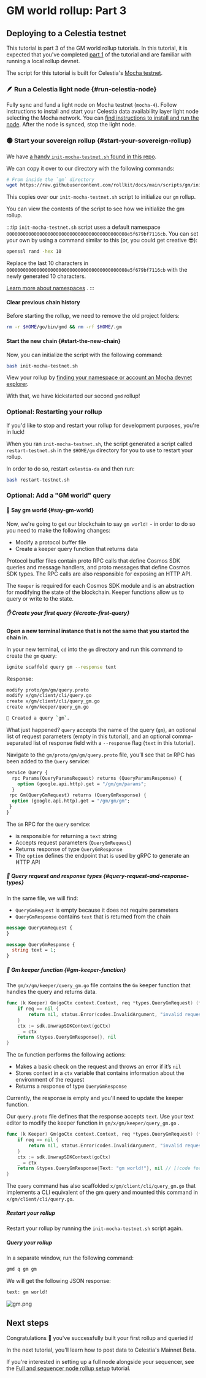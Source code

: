 # GM world rollup: Part 3

## Deploying to a Celestia testnet

This tutorial is part 3 of the GM world rollup tutorials. In this tutorial,
it is expected that you've completed [part 1](./gm-world.md) of
the tutorial and are familiar with running a local rollup devnet.

The script for this tutorial is built for Celestia's
[Mocha testnet](https://docs.celestia.org/nodes/mocha-devnet).

### 🪶 Run a Celestia light node {#run-celestia-node}

Fully sync and fund a light node
on Mocha testnet (`mocha-4`).
Follow instructions to install and start your Celestia data availability
layer light node selecting the Mocha network. You can
[find instructions to install and run the node](https://docs.celestia.org/nodes/light-node).
After the node is synced, stop the light node.

### 🟢 Start your sovereign rollup {#start-your-sovereign-rollup}

We have
[a handy `init-mocha-testnet.sh` found in this repo](https://github.com/rollkit/docs/tree/main/scripts/gm).

We can copy it over to our directory with the following commands:

<!-- markdownlint-disable MD013 -->
```bash
# From inside the `gm` directory
wget https://raw.githubusercontent.com/rollkit/docs/main/scripts/gm/init-mocha-testnet.sh
```
<!-- markdownlint-enable MD013 -->

This copies over our `init-mocha-testnet.sh` script to initialize our
`gm` rollup.

You can view the contents of the script to see how we
initialize the gm rollup.

:::tip
`init-mocha-testnet.sh` script uses a default namespace `00000000000000000000000000000000000000000008e5f679bf7116cb`. You can set your own by using a command
similar to this (or, you could get creative 😎):

```bash
openssl rand -hex 10
```
Replace the last 10 characters in `00000000000000000000000000000000000000000008e5f679bf7116cb` with the newly generated 10 characters.

[Learn more about namespaces](https://celestiaorg.github.io/celestia-app/specs/namespace.html)
.
:::

#### Clear previous chain history

Before starting the rollup, we need to remove the old project folders:

```bash
rm -r $HOME/go/bin/gmd && rm -rf $HOME/.gm
```

#### Start the new chain {#start-the-new-chain}

Now, you can initialize the script with the following command:

```bash
bash init-mocha-testnet.sh
```

View your rollup by
[finding your namespace or account an Mocha devnet explorer](https://docs.celestia.org/nodes/mocha-testnet#explorers).

With that, we have kickstarted our second `gmd` rollup!

### Optional: Restarting your rollup

If you'd like to stop and restart your rollup for development purposes,
you're in luck!

When you ran `init-mocha-testnet.sh`, the script generated a script called
`restart-testnet.sh` in the `$HOME/gm` directory for you to use to
restart your rollup.

In order to do so, restart `celestia-da` and then run:

```bash
bash restart-testnet.sh
```

### Optional: Add a "GM world" query

#### 💬 Say gm world {#say-gm-world}

Now, we're going to get our blockchain to say `gm world!` - in order to do so
you need to make the following changes:

* Modify a protocol buffer file
* Create a keeper query function that returns data

Protocol buffer files contain proto RPC calls that define Cosmos SDK queries
and message handlers, and proto messages that define Cosmos SDK types. The RPC
calls are also responsible for exposing an HTTP API.

The `Keeper` is required for each Cosmos SDK module and is an abstraction for
modifying the state of the blockchain. Keeper functions allow us to query or
write to the state.

##### ✋ Create your first query {#create-first-query}

**Open a new terminal instance that is not the
same that you started the chain in.**

In your new terminal, `cd` into the `gm` directory and run this command
to create the `gm` query:

```bash
ignite scaffold query gm --response text
```

Response:

```bash
modify proto/gm/gm/query.proto
modify x/gm/client/cli/query.go
create x/gm/client/cli/query_gm.go
create x/gm/keeper/query_gm.go

🎉 Created a query `gm`.
```

What just happened? `query` accepts the name of the query (`gm`), an optional
list of request parameters (empty in this tutorial), and an optional
comma-separated list of response field with a `--response` flag (`text` in this
tutorial).

Navigate to the `gm/proto/gm/gm/query.proto` file, you’ll see that `Gm` RPC has
been added to the `Query` service:

```proto title="gm/proto/gm/gm/query.proto"
service Query {
  rpc Params(QueryParamsRequest) returns (QueryParamsResponse) {
    option (google.api.http).get = "/gm/gm/params";
  }
 rpc Gm(QueryGmRequest) returns (QueryGmResponse) {
  option (google.api.http).get = "/gm/gm/gm";
 }
}
```

The `Gm` RPC for the `Query` service:

* is responsible for returning a `text` string
* Accepts request parameters (`QueryGmRequest`)
* Returns response of type `QueryGmResponse`
* The `option` defines the endpoint that is used by gRPC to generate an HTTP API

##### 📨 Query request and response types {#query-request-and-response-types}

In the same file, we will find:

* `QueryGmRequest` is empty because it does not require parameters
* `QueryGmResponse` contains `text` that is returned from the chain

```proto title="gm/proto/gm/gm/query.proto"
message QueryGmRequest {
}

message QueryGmResponse {
  string text = 1;
}
```

##### 👋 Gm keeper function {#gm-keeper-function}

The `gm/x/gm/keeper/query_gm.go` file contains the `Gm` keeper function that
handles the query and returns data.

<!-- markdownlint-disable MD013 -->
<!-- markdownlint-disable MD010 -->
```go title="gm/x/gm/keeper/query_gm.go"
func (k Keeper) Gm(goCtx context.Context, req *types.QueryGmRequest) (*types.QueryGmResponse, error) {
	if req == nil {
		return nil, status.Error(codes.InvalidArgument, "invalid request")
	}
	ctx := sdk.UnwrapSDKContext(goCtx)
	_ = ctx
	return &types.QueryGmResponse{}, nil
}
```
<!-- markdownlint-enable MD010 -->
<!-- markdownlint-enable MD013 -->

The `Gm` function performs the following actions:

* Makes a basic check on the request and throws an error if it’s `nil`
* Stores context in a `ctx` variable that contains information about the
environment of the request
* Returns a response of type `QueryGmResponse`

Currently, the response is empty and you'll need to update the keeper function.

Our `query.proto` file defines that the response accepts `text`. Use your text
editor to modify the keeper function in `gm/x/gm/keeper/query_gm.go` .

<!-- markdownlint-disable MD013 -->
<!-- markdownlint-disable MD010 -->
```go title="gm/x/gm/keeper/query_gm.go"
func (k Keeper) Gm(goCtx context.Context, req *types.QueryGmRequest) (*types.QueryGmResponse, error) {
	if req == nil {
		return nil, status.Error(codes.InvalidArgument, "invalid request")
	}
	ctx := sdk.UnwrapSDKContext(goCtx)
	_ = ctx
	return &types.QueryGmResponse{Text: "gm world!"}, nil // [!code focus]
}
```
<!-- markdownlint-enable MD010 -->
<!-- markdownlint-enable MD013 -->

The `query` command has also scaffolded
`x/gm/client/cli/query_gm.go` that
implements a CLI equivalent of the gm query and mounted this command in
`x/gm/client/cli/query.go`.

##### Restart your rollup

Restart your rollup by running the `init-mocha-testnet.sh` script again.

##### Query your rollup

In a separate window, run the following command:

```bash
gmd q gm gm
```

We will get the following JSON response:

```bash
text: gm world!
```

![gm.png](/gm/gm.png)

## Next steps

Congratulations 🎉 you've successfully built your first rollup and queried it!

In the next tutorial, you'll learn how to post data to Celestia's
Mainnet Beta.

If you're interested in setting up a full node alongside your sequencer,
see the [Full and sequencer node rollup setup](./full-and-sequencer-node) tutorial.
